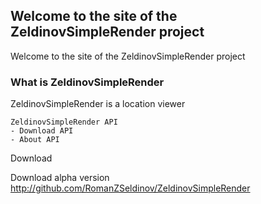 ---
---

## Welcome to the site of the ZeldinovSimpleRender project

Welcome to the site of the ZeldinovSimpleRender project

### What is ZeldinovSimpleRender

ZeldinovSimpleRender is a location viewer

```ZeldinovSimpleRenderAPI
ZeldinovSimpleRender API
- Download API
- About API
```


Download

Download alpha version <http://github.com/RomanZSeldinov/ZeldinovSimpleRender>
